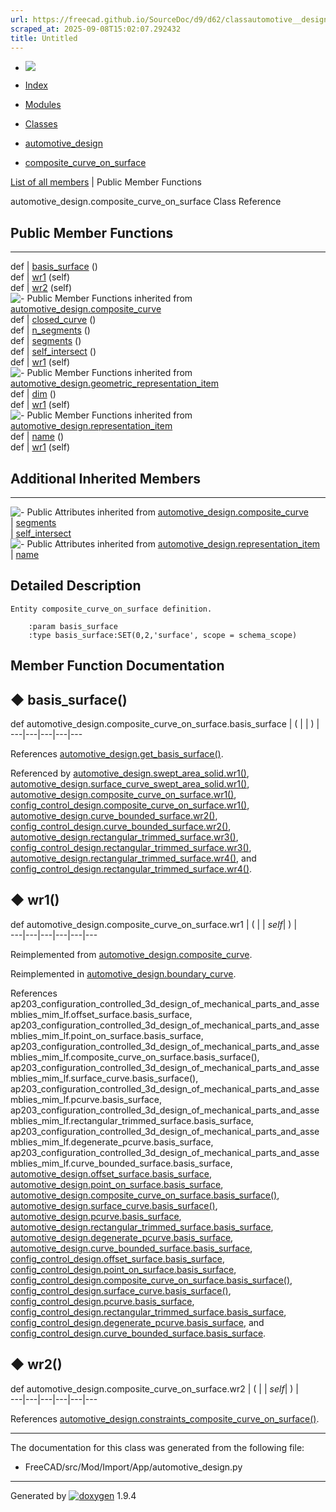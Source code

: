 ```yaml
---
url: https://freecad.github.io/SourceDoc/d9/d62/classautomotive__design_1_1composite__curve__on__surface.html
scraped_at: 2025-09-08T15:02:07.292432
title: Untitled
---
```


  * [ ![](https://www.freecad.org/svg/logo-freecad.svg) ](https://freecadweb.org "FreeCAD")
  * [Index](../../index.html "Index")
  * [Modules](../../modules.html "Modules list")
  * [Classes](../../annotated.html "Annotated list")

  * [automotive_design](../../d4/ddf/namespaceautomotive__design.html)
  * [composite_curve_on_surface](../../d9/d62/classautomotive__design_1_1composite__curve__on__surface.html)

[List of all members](../../d6/dfa/classautomotive__design_1_1composite__curve__on__surface-members.html) | Public Member Functions

automotive_design.composite_curve_on_surface Class Reference

##  Public Member Functions  
  
---  
def | [basis_surface](../../d9/d62/classautomotive__design_1_1composite__curve__on__surface.html#a0cc000cde500f2c0eb2286391e0c1f37) ()  
def | [wr1](../../d9/d62/classautomotive__design_1_1composite__curve__on__surface.html#aa4c4c80418d0ac5f7c0d8c14865f4126) (self)  
def | [wr2](../../d9/d62/classautomotive__design_1_1composite__curve__on__surface.html#ac91070e2975055b6bd7b4856e947ac9d) (self)  
![-](../../closed.png) Public Member Functions inherited from
[automotive_design.composite_curve](../../de/d2c/classautomotive__design_1_1composite__curve.html)  
def | [closed_curve](../../de/d2c/classautomotive__design_1_1composite__curve.html#a6b988086709b2d29b533fa3145010e1d) ()  
def | [n_segments](../../de/d2c/classautomotive__design_1_1composite__curve.html#ad537919a3fcbf060a73068a13add3be9) ()  
def | [segments](../../de/d2c/classautomotive__design_1_1composite__curve.html#ae958961a1c98d4887b1982ca20655a89) ()  
def | [self_intersect](../../de/d2c/classautomotive__design_1_1composite__curve.html#a5b236a39add33e2eec9aa7a4692b7509) ()  
def | [wr1](../../de/d2c/classautomotive__design_1_1composite__curve.html#a6c06ad45cd7346e7624b280655556968) (self)  
![-](../../closed.png) Public Member Functions inherited from
[automotive_design.geometric_representation_item](../../de/d5e/classautomotive__design_1_1geometric__representation__item.html)  
def | [dim](../../de/d5e/classautomotive__design_1_1geometric__representation__item.html#aef245618450610e88788dcaea46ad742) ()  
def | [wr1](../../de/d5e/classautomotive__design_1_1geometric__representation__item.html#a9677d2be5fc5c7c8ccb6819380198bbc) (self)  
![-](../../closed.png) Public Member Functions inherited from
[automotive_design.representation_item](../../d3/d20/classautomotive__design_1_1representation__item.html)  
def | [name](../../d3/d20/classautomotive__design_1_1representation__item.html#a33b5812d92aa0d107b4fd4274c17b9d9) ()  
def | [wr1](../../d3/d20/classautomotive__design_1_1representation__item.html#af350c19fc5e5763d4991494a99d979ed) (self)  
  
##  Additional Inherited Members  
  
---  
![-](../../closed.png) Public Attributes inherited from
[automotive_design.composite_curve](../../de/d2c/classautomotive__design_1_1composite__curve.html)  
|
[segments](../../de/d2c/classautomotive__design_1_1composite__curve.html#a568c2816d1f69a0584b0e631b61b6384)  
|
[self_intersect](../../de/d2c/classautomotive__design_1_1composite__curve.html#abc77b0dbfceac592cd5c570043f24d4c)  
![-](../../closed.png) Public Attributes inherited from
[automotive_design.representation_item](../../d3/d20/classautomotive__design_1_1representation__item.html)  
|
[name](../../d3/d20/classautomotive__design_1_1representation__item.html#a3d48fe912053adaf5f187b606fa81c87)  
  
## Detailed Description

    
    
    Entity composite_curve_on_surface definition.
    
        :param basis_surface
        :type basis_surface:SET(0,2,'surface', scope = schema_scope)

## Member Function Documentation

## ◆ basis_surface()

def automotive_design.composite_curve_on_surface.basis_surface  | ( | | ) |   
---|---|---|---|---  
  
References
[automotive_design.get_basis_surface()](../../d4/ddf/namespaceautomotive__design.html#a676b4e09ef5efab0b358fc57506f71b2).

Referenced by
[automotive_design.swept_area_solid.wr1()](../../d9/d56/classautomotive__design_1_1swept__area__solid.html#af06ba2d89fb93f3538bd0cfb3899ca7d),
[automotive_design.surface_curve_swept_area_solid.wr1()](../../dc/db7/classautomotive__design_1_1surface__curve__swept__area__solid.html#a9c3872eaf0dbc9d98d40429cc3dbf773),
[automotive_design.composite_curve_on_surface.wr1()](../../d9/d62/classautomotive__design_1_1composite__curve__on__surface.html#aa4c4c80418d0ac5f7c0d8c14865f4126),
[config_control_design.composite_curve_on_surface.wr1()](../../da/d0c/classconfig__control__design_1_1composite__curve__on__surface.html#af1248e63f087994050d924b1f03ce2a7),
[automotive_design.curve_bounded_surface.wr2()](../../de/dfd/classautomotive__design_1_1curve__bounded__surface.html#aee9bebad9973fccb90b85a3418fe6259),
[config_control_design.curve_bounded_surface.wr2()](../../dc/d61/classconfig__control__design_1_1curve__bounded__surface.html#a6c40b7a7eaace49a3aabfe3fa47d2a35),
[automotive_design.rectangular_trimmed_surface.wr3()](../../d3/d74/classautomotive__design_1_1rectangular__trimmed__surface.html#a4c4fa09bc28e0979821dcb919bc70801),
[config_control_design.rectangular_trimmed_surface.wr3()](../../d3/df2/classconfig__control__design_1_1rectangular__trimmed__surface.html#af917d1182a7d07aa13d556e19e3be76a),
[automotive_design.rectangular_trimmed_surface.wr4()](../../d3/d74/classautomotive__design_1_1rectangular__trimmed__surface.html#afc4757205d91cd02edfd30794d089939),
and
[config_control_design.rectangular_trimmed_surface.wr4()](../../d3/df2/classconfig__control__design_1_1rectangular__trimmed__surface.html#a58eb9b75ab01c968f17742257c5de3e2).

## ◆ wr1()

def automotive_design.composite_curve_on_surface.wr1  | ( |  | _self_| ) |   
---|---|---|---|---|---  
  
Reimplemented from
[automotive_design.composite_curve](../../de/d2c/classautomotive__design_1_1composite__curve.html#a6c06ad45cd7346e7624b280655556968).

Reimplemented in
[automotive_design.boundary_curve](../../d6/db8/classautomotive__design_1_1boundary__curve.html#a4c0ae421a9284e0352b0abe776092fec).

References
ap203_configuration_controlled_3d_design_of_mechanical_parts_and_assemblies_mim_lf.offset_surface.basis_surface,
ap203_configuration_controlled_3d_design_of_mechanical_parts_and_assemblies_mim_lf.point_on_surface.basis_surface,
ap203_configuration_controlled_3d_design_of_mechanical_parts_and_assemblies_mim_lf.composite_curve_on_surface.basis_surface(),
ap203_configuration_controlled_3d_design_of_mechanical_parts_and_assemblies_mim_lf.surface_curve.basis_surface(),
ap203_configuration_controlled_3d_design_of_mechanical_parts_and_assemblies_mim_lf.pcurve.basis_surface,
ap203_configuration_controlled_3d_design_of_mechanical_parts_and_assemblies_mim_lf.rectangular_trimmed_surface.basis_surface,
ap203_configuration_controlled_3d_design_of_mechanical_parts_and_assemblies_mim_lf.degenerate_pcurve.basis_surface,
ap203_configuration_controlled_3d_design_of_mechanical_parts_and_assemblies_mim_lf.curve_bounded_surface.basis_surface,
[automotive_design.offset_surface.basis_surface](../../df/d73/classautomotive__design_1_1offset__surface.html#aa72ec368edcce7f74718dc18a9d3be7d),
[automotive_design.point_on_surface.basis_surface](../../d1/d03/classautomotive__design_1_1point__on__surface.html#a3ec7b3f54324d01811620d9f0e920391),
[automotive_design.composite_curve_on_surface.basis_surface()](../../d9/d62/classautomotive__design_1_1composite__curve__on__surface.html#a0cc000cde500f2c0eb2286391e0c1f37),
[automotive_design.surface_curve.basis_surface()](../../dd/dd4/classautomotive__design_1_1surface__curve.html#a4124fffa9d613bb72525c9f8ed586d85),
[automotive_design.pcurve.basis_surface](../../d4/d4b/classautomotive__design_1_1pcurve.html#a0448d2b4e9bea68fa8ef372c62736f24),
[automotive_design.rectangular_trimmed_surface.basis_surface](../../d3/d74/classautomotive__design_1_1rectangular__trimmed__surface.html#aed9764c3a03e2191bba3317e28371b00),
[automotive_design.degenerate_pcurve.basis_surface](../../de/d21/classautomotive__design_1_1degenerate__pcurve.html#a42e73f451fd2ed80e05db5b64c59fc70),
[automotive_design.curve_bounded_surface.basis_surface](../../de/dfd/classautomotive__design_1_1curve__bounded__surface.html#a398fae2bacfa1b9854cddf04a8cef43a),
[config_control_design.offset_surface.basis_surface](../../de/d83/classconfig__control__design_1_1offset__surface.html#aa6314357180ffcf0ac76e5c30a32e562),
[config_control_design.point_on_surface.basis_surface](../../de/d9d/classconfig__control__design_1_1point__on__surface.html#ad76843c75f55e71afc83016a05fbf691),
[config_control_design.composite_curve_on_surface.basis_surface()](../../da/d0c/classconfig__control__design_1_1composite__curve__on__surface.html#ac2894f2e56864a54058ce357445f8914),
[config_control_design.surface_curve.basis_surface()](../../db/d04/classconfig__control__design_1_1surface__curve.html#abfa790ac414a75af3b6ed8c093208a5a),
[config_control_design.pcurve.basis_surface](../../d8/d67/classconfig__control__design_1_1pcurve.html#a5fd85c1443902391b7d328216cece85b),
[config_control_design.rectangular_trimmed_surface.basis_surface](../../d3/df2/classconfig__control__design_1_1rectangular__trimmed__surface.html#a2cc8169c38c15fa8b3097b45f5bab005),
[config_control_design.degenerate_pcurve.basis_surface](../../d3/d07/classconfig__control__design_1_1degenerate__pcurve.html#acb5d040c5ad86be353cd2c8de85bb0ce),
and
[config_control_design.curve_bounded_surface.basis_surface](../../dc/d61/classconfig__control__design_1_1curve__bounded__surface.html#a41f3f9de2d93a5bbb4cd209533394602).

## ◆ wr2()

def automotive_design.composite_curve_on_surface.wr2  | ( |  | _self_| ) |   
---|---|---|---|---|---  
  
References
[automotive_design.constraints_composite_curve_on_surface()](../../d4/ddf/namespaceautomotive__design.html#aa927e1901fc784d7f9cdcb72876a1d64).

* * *

The documentation for this class was generated from the following file:

  * FreeCAD/src/Mod/Import/App/automotive_design.py

* * *

Generated by
[![doxygen](../../doxygen.svg)](https://www.doxygen.org/index.html) 1.9.4


